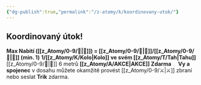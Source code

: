 ```yaml
---
{"dg-publish":true,"permalink":"/z-atomy/k/koordinovany-utok/"}
---
```


## Koordinovaný útok! 
**Max Nabití ([[z_Atomy/0-9/🔀\|🔀]]) = [[z_Atomy/0-9/📖\|📖]]/[[z_Atomy/0-9/🔋\|🔋]] (min. 1)**
**1/[[z_Atomy/K/Kolo\|Kolo]] ve svém [[z_Atomy/T/Tah\|Tahu]]**
[[z_Atomy/0-9/🫱\|🫱]] 6 metrů
**[[z_Atomy/A/AKCE\|AKCE]] Zdarma**
⠀
**Vy a spojenec** v dosahu můžete okamžitě provést [[z_Atomy/0-9/⚔️\|⚔️]] zbraní nebo seslat **Trik** zdarma.